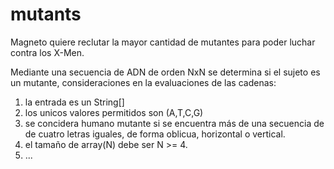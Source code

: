 # mutants
Magneto quiere reclutar la mayor cantidad de mutantes para poder luchar contra los X-Men.

Mediante una secuencia de ADN de orden NxN se determina si el sujeto es un mutante,
consideraciones en la evaluaciones de las cadenas:

1) la entrada es un String[]
2) los unicos valores permitidos son (A,T,C,G)
3) se concidera humano mutante si se encuentra más de una secuencia de de cuatro letras iguales, de forma oblicua, horizontal o vertical.
4) el tamaño de array(N) debe ser N >= 4.
5) ...


